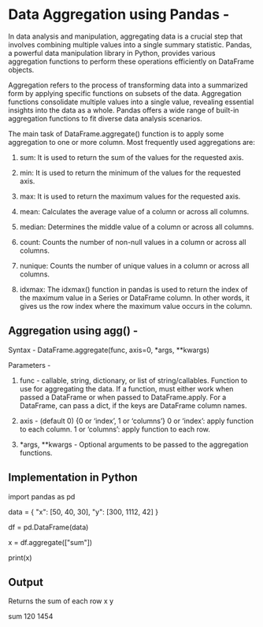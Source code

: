 # Data Aggregation using Pandas -

In data analysis and manipulation, aggregating data is a crucial step that involves combining multiple values into a single summary statistic. Pandas, a powerful data manipulation library in Python, provides various aggregation functions to perform these operations efficiently on DataFrame objects. 

Aggregation refers to the process of transforming data into a summarized form by applying specific functions on subsets of the data. Aggregation functions consolidate multiple values into a single value, revealing essential insights into the data as a whole. Pandas offers a wide range of built-in aggregation functions to fit diverse data analysis scenarios.

The main task of DataFrame.aggregate() function is to apply some aggregation to one or more column. Most frequently used aggregations are:

1. sum: It is used to return the sum of the values for the requested axis.

2. min: It is used to return the minimum of the values for the requested axis.

3. max: It is used to return the maximum values for the requested axis.
   
4. mean: Calculates the average value of a column or across all columns.

5. median: Determines the middle value of a column or across all columns.

6. count: Counts the number of non-null values in a column or across all columns.

7. nunique: Counts the number of unique values in a column or across all columns.

8. idxmax: The idxmax() function in pandas is used to return the index of the maximum value in a Series or DataFrame column. In other words, it gives us the row index where the maximum value occurs in the column.  

## Aggregation using agg() -

Syntax - DataFrame.aggregate(func, axis=0, *args, **kwargs)

Parameters - 
1. func - callable, string, dictionary, or list of string/callables. Function to use for aggregating the data. If a function, must either work when passed a DataFrame or when passed to DataFrame.apply. For a DataFrame, can pass a dict, if the keys are DataFrame column names.

2. axis - (default 0) {0 or ‘index’, 1 or ‘columns’} 0 or ‘index’: apply function to each column. 1 or ‘columns’: apply function to each row.

3. *args, **kwargs - Optional arguments to be passed to the aggregation functions.

## Implementation in Python

import pandas as pd

data = {
  "x": [50, 40, 30],
  "y": [300, 1112, 42]
}

df = pd.DataFrame(data)

x = df.aggregate(["sum"])

print(x)

## Output

Returns the sum of each row 
      x     y
      
sum  120  1454

